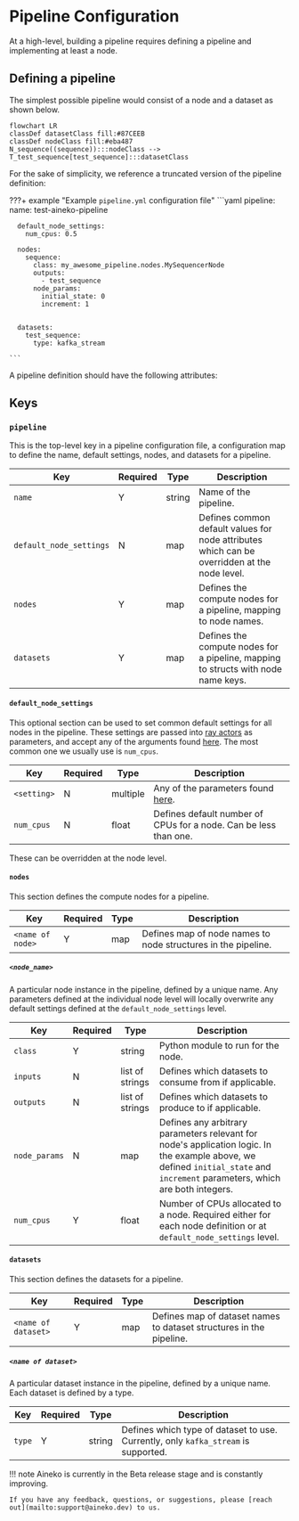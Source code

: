 # Pipeline Configuration

At a high-level, building a pipeline requires defining a pipeline and implementing at least a node.

## Defining a pipeline

The simplest possible pipeline would consist of a node and a dataset as shown below.

```mermaid
flowchart LR
classDef datasetClass fill:#87CEEB
classDef nodeClass fill:#eba487
N_sequence((sequence)):::nodeClass -->  T_test_sequence[test_sequence]:::datasetClass
```
For the sake of simplicity, we reference a truncated version of the pipeline definition:

???+ example "Example `pipeline.yml` configuration file"
    ```yaml
    pipeline:
      name: test-aineko-pipeline

      default_node_settings:
        num_cpus: 0.5

      nodes:
        sequence:
          class: my_awesome_pipeline.nodes.MySequencerNode
          outputs:
            - test_sequence
          node_params:
            initial_state: 0
            increment: 1


      datasets:
        test_sequence:
          type: kafka_stream

    ```

A pipeline definition should have the following attributes:

## Keys

### `pipeline`

This is the top-level key in a pipeline configuration file, a configuration map to define the name, default settings, nodes, and datasets for a pipeline.

| Key                     | Required | Type   | Description                                                                                  |
| ----------------------- | -------- | ------ | -------------------------------------------------------------------------------------------- |
| `name`                  | Y        | string | Name of the pipeline.                                                                        |
| `default_node_settings` | N        | map    | Defines common default values for node attributes which can be overridden at the node level. |
| `nodes`                 | Y        | map    | Defines the compute nodes for a pipeline, mapping to node names.                             |
| `datasets`              | Y        | map    | Defines the compute nodes for a pipeline, mapping to structs with node name keys.            |


#### `default_node_settings`

This optional section can be used to set common default settings for all nodes in the pipeline. These settings are passed into [ray actors](https://docs.ray.io/en/latest/ray-core/actors.html) as parameters, and accept any of the arguments found [here](https://docs.ray.io/en/latest/ray-core/api/doc/ray.remote.html#ray.remote). The most common one we usually use is `num_cpus`.


| Key         | Required | Type     | Description                                                                                                    |
| ----------- | -------- | -------- | -------------------------------------------------------------------------------------------------------------- |
| `<setting>` | N        | multiple | Any of the parameters found [here](https://docs.ray.io/en/latest/ray-core/api/doc/ray.remote.html#ray.remote). |
| `num_cpus`  | N        | float    | Defines default number of CPUs for a node. Can be less than one.                                               |


These can be overridden at the node level.

#### `nodes`

This section defines the compute nodes for a pipeline.

| Key              | Required | Type | Description                                                   |
| ---------------- | -------- | ---- | ------------------------------------------------------------- |
| `<name of node>` | Y        | map  | Defines map of node names to node structures in the pipeline. |

##### `<node_name>`

A particular node instance in the pipeline, defined by a unique name. Any parameters defined at the individual node level will locally overwrite any default settings defined at the `default_node_settings` level.

| Key           | Required | Type            | Description                                                                                                                                                           |
| ------------- | -------- | --------------- | --------------------------------------------------------------------------------------------------------------------------------------------------------------------- |
| `class`       | Y        | string          | Python module to run for the node.                                                                                                                                    |
| `inputs`      | N        | list of strings | Defines which datasets to consume from if applicable.                                                                                                                 |
| `outputs`     | N        | list of strings | Defines which datasets to produce to if applicable.                                                                                                                   |
| `node_params` | N        | map             | Defines any arbitrary parameters relevant for node's application logic. In the example above, we defined `initial_state` and `increment` parameters, which are both integers. |
| `num_cpus`    | Y        | float           | Number of CPUs allocated to a node. Required either for each node definition or at `default_node_settings` level.                                                     |



#### `datasets`

This section defines the datasets for a pipeline.

| Key                 | Required | Type | Description                                                         |
| ------------------- | -------- | ---- | ------------------------------------------------------------------- |
| `<name of dataset>` | Y        | map  | Defines map of dataset names to dataset structures in the pipeline. |

##### `<name of dataset>`

A particular dataset instance in the pipeline, defined by a unique name. Each dataset is defined by a type.

| Key    | Required | Type   | Description                                                                        |
| ------ | -------- | ------ | ---------------------------------------------------------------------------------- |
| `type` | Y        | string | Defines which type of dataset to use. Currently, only `kafka_stream` is supported. |

!!! note
    Aineko is currently in the Beta release stage and is constantly improving.

    If you have any feedback, questions, or suggestions, please [reach out](mailto:support@aineko.dev) to us.
